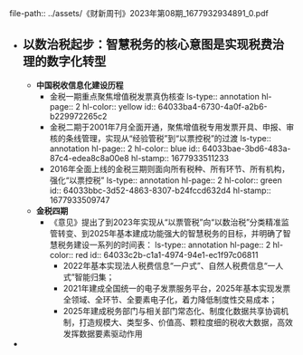 file-path:: ../assets/《财新周刊》2023年第08期_1677932934891_0.pdf

- ## 以数治税起步：智慧税务的核心意图是实现税费治理的数字化转型
	- **中国税收信息化建设历程**
		- 金税一期重点聚焦增值税发票真伪核查
		  ls-type:: annotation
		  hl-page:: 2
		  hl-color:: yellow
		  id:: 64033ba4-6730-4a0f-a2b6-b229972265c2
		- 金税二期于2001年7月全面开通，聚焦增值税专用发票开具、申报、审核的条线管理，实现从“经验管税”到“以票控税”的过渡
		  ls-type:: annotation
		  hl-page:: 2
		  hl-color:: blue
		  id:: 64033bae-3bd6-483a-87c4-edea8c8a00e8
		  hl-stamp:: 1677933511233
		- 2016年全面上线的金税三期则面向所有税种、所有环节、所有机构，强化“以票控税”
		  ls-type:: annotation
		  hl-page:: 2
		  hl-color:: green
		  id:: 64033bbc-3d52-4863-8307-b24fccd632d4
		  hl-stamp:: 1677933509747
	- **金税四期**
		- 《意见》提出了到2023年实现从“以票管税”向“以数治税”分类精准监管转变、到2025年基本建成功能强大的智慧税务的目标，并明确了智慧税务建设一系列的时间表：
		  ls-type:: annotation
		  hl-page:: 2
		  hl-color:: red
		  id:: 64033c2b-c1a1-4974-94e1-ec1f97c06811
			- 2022年基本实现法人税费信息“一户式”、自然人税费信息“一人式”智能归集；
			- 2021年建成全国统一的电子发票服务平台，2025年基本实现发票全领域、全环节、全要素电子化，着力降低制度性交易成本；
			- 2025年建成税务部门与相关部门常态化、制度化数据共享协调机制，打造规模大、类型多、价值高、颗粒度细的税收大数据，高效发挥数据要素驱动作用
-